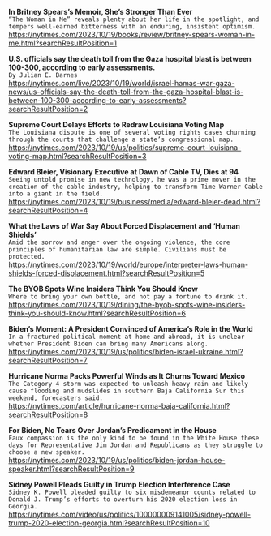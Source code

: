 **In Britney Spears’s Memoir, She’s Stronger Than Ever**\
`“The Woman in Me” reveals plenty about her life in the spotlight, and tempers well-earned bitterness with an enduring, insistent optimism.`\
https://nytimes.com/2023/10/19/books/review/britney-spears-woman-in-me.html?searchResultPosition=1

**U.S. officials say the death toll from the Gaza hospital blast is between 100-300, according to early assessments.**\
`By Julian E. Barnes`\
https://nytimes.com/live/2023/10/19/world/israel-hamas-war-gaza-news/us-officials-say-the-death-toll-from-the-gaza-hospital-blast-is-between-100-300-according-to-early-assessments?searchResultPosition=2

**Supreme Court Delays Efforts to Redraw Louisiana Voting Map**\
`The Louisiana dispute is one of several voting rights cases churning through the courts that challenge a state’s congressional map.`\
https://nytimes.com/2023/10/19/us/politics/supreme-court-louisiana-voting-map.html?searchResultPosition=3

**Edward Bleier, Visionary Executive at Dawn of Cable TV, Dies at 94**\
`Seeing untold promise in new technology, he was a prime mover in the creation of the cable industry, helping to transform Time Warner Cable into a giant in the field.`\
https://nytimes.com/2023/10/19/business/media/edward-bleier-dead.html?searchResultPosition=4

**What the Laws of War Say About Forced Displacement and ‘Human Shields’**\
`Amid the sorrow and anger over the ongoing violence, the core principles of humanitarian law are simple. Civilians must be protected.`\
https://nytimes.com/2023/10/19/world/europe/interpreter-laws-human-shields-forced-displacement.html?searchResultPosition=5

**The BYOB Spots Wine Insiders Think You Should Know**\
`Where to bring your own bottle, and not pay a fortune to drink it.`\
https://nytimes.com/2023/10/19/dining/the-byob-spots-wine-insiders-think-you-should-know.html?searchResultPosition=6

**Biden’s Moment: A President Convinced of America’s Role in the World**\
`In a fractured political moment at home and abroad, it is unclear whether President Biden can bring many Americans along.`\
https://nytimes.com/2023/10/19/us/politics/biden-israel-ukraine.html?searchResultPosition=7

**Hurricane Norma Packs Powerful Winds as It Churns Toward Mexico**\
`The Category 4 storm was expected to unleash heavy rain and likely cause flooding and mudslides in southern Baja California Sur this weekend, forecasters said.`\
https://nytimes.com/article/hurricane-norma-baja-california.html?searchResultPosition=8

**For Biden, No Tears Over Jordan’s Predicament in the House**\
`Faux compassion is the only kind to be found in the White House these days for Representative Jim Jordan and Republicans as they struggle to choose a new speaker.`\
https://nytimes.com/2023/10/19/us/politics/biden-jordan-house-speaker.html?searchResultPosition=9

**Sidney Powell Pleads Guilty in Trump Election Interference Case**\
`Sidney K. Powell pleaded guilty to six misdemeanor counts related to Donald J. Trump’s efforts to overturn his 2020 election loss in Georgia.`\
https://nytimes.com/video/us/politics/100000009141005/sidney-powell-trump-2020-election-georgia.html?searchResultPosition=10

